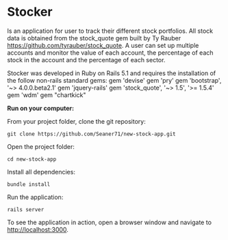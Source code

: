 # Stocker
Is an application for user to track their different stock portfolios. All stock data is obtained from the stock_quote gem
built by Ty Rauber https://github.com/tyrauber/stock_quote. A user can set up multiple accounts and monitor the value of each account,
the percentage of each stock in the account and the percentage of each sector.

Stocker was developed in Ruby on Rails 5.1 and requires the installation of the follow non-rails standard gems:
	gem 'devise'
	gem 'pry'
	gem 'bootstrap', '~> 4.0.0.beta2.1'
	gem 'jquery-rails'
	gem 'stock_quote', '~> 1.5', '>= 1.5.4'
	gem 'wdm'
	gem "chartkick"

**Run on your computer:**


From your project folder, clone the git repository:

	git clone https://github.com/Seaner71/new-stock-app.git

Open the project folder:

	cd new-stock-app
  Install all dependencies:

	bundle install

Run the application:

	rails server

To see the application in action, open a browser window and navigate to [http://localhost:3000](http://localhost:3000).
